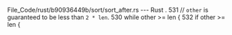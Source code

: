 File_Code/rust/b90936449b/sort/sort_after.rs --- Rust
  .                                                                                                                                                          531             // `other` is guaranteed to be less than `2 * len`.
530             while other >= len {                                                                                                                         532             if other >= len {

